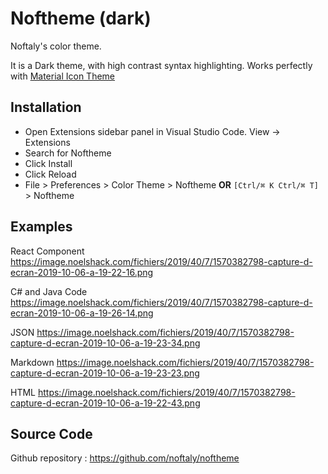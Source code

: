 # Noftheme (dark)

Noftaly's color theme.

It is a Dark theme, with high contrast syntax highlighting. Works perfectly with [Material Icon Theme](https://marketplace.visualstudio.com/items?itemName=PKief.material-icon-theme)

## Installation

- Open Extensions sidebar panel in Visual Studio Code. View → Extensions
- Search for Noftheme
- Click Install
- Click Reload
- File > Preferences > Color Theme > Noftheme **OR** `[Ctrl/⌘ K Ctrl/⌘ T]` > Noftheme

## Examples

React Component
https://image.noelshack.com/fichiers/2019/40/7/1570382798-capture-d-ecran-2019-10-06-a-19-22-16.png

C# and Java Code
https://image.noelshack.com/fichiers/2019/40/7/1570382798-capture-d-ecran-2019-10-06-a-19-26-14.png

JSON
https://image.noelshack.com/fichiers/2019/40/7/1570382798-capture-d-ecran-2019-10-06-a-19-23-34.png

Markdown
https://image.noelshack.com/fichiers/2019/40/7/1570382798-capture-d-ecran-2019-10-06-a-19-23-23.png

HTML
https://image.noelshack.com/fichiers/2019/40/7/1570382798-capture-d-ecran-2019-10-06-a-19-22-43.png


## Source Code

Github repository : https://github.com/noftaly/noftheme
